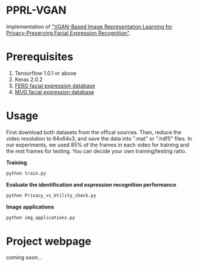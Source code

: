 # PPRL-VGAN
Implementation of ["VGAN-Based Image Representation Learning for Privacy-Preserving Facial Expression Recognition"](https://arxiv.org/pdf/1803.07100.pdf).

# Prerequisites
1) Tensorflow 1.0.1 or above
2) Keras 2.0.2
3) [FERG facial expression database](https://grail.cs.washington.edu/projects/deepexpr/ferg-db.html)
4) [MUG facial expression database](https://mug.ee.auth.gr/fed/)

# Usage
First download both datasets from the offical sources. Then, reduce the video resolution to 64x64x3, and save the data into ".mat" or ".hdf5" files.
In our experiments, we used 85% of the frames in each video for training and the rest frames for testing. You can decide your own training/testing ratio.

**Training**
```python
python train.py
```
**Evaluate the identification and expression recognition performance**
```python
python Privacy_vs_Utility_check.py
```

**Image applications**

```python
python img_applications.py
```

# Project webpage

coming soon...
